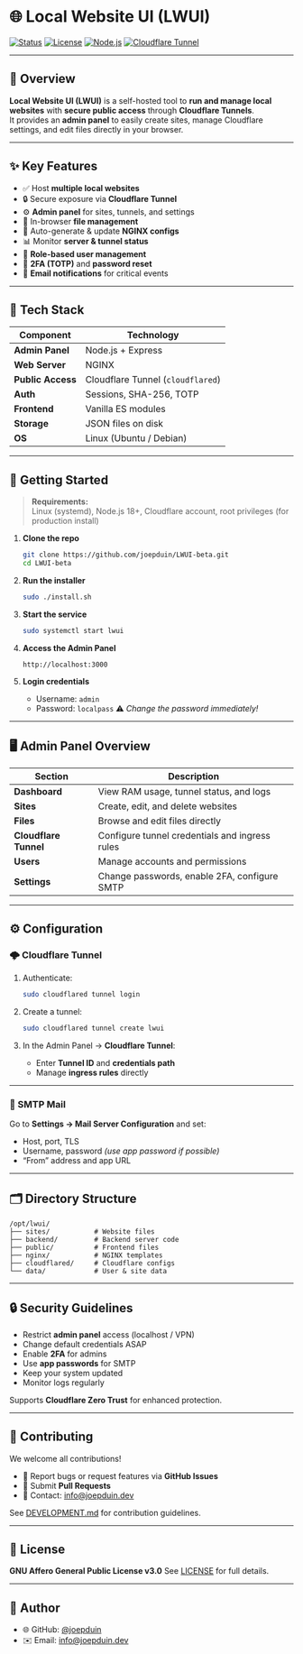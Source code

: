 # 🌐 Local Website UI (LWUI)

[![Status](https://img.shields.io/badge/status-active--development-orange?style=for-the-badge)]()
[![License](https://img.shields.io/badge/license-AGPLv3-blue?style=for-the-badge)](LICENSE)
[![Node.js](https://img.shields.io/badge/node-%3E%3D18.0.0-green?style=for-the-badge&logo=node.js)]()
[![Cloudflare Tunnel](https://img.shields.io/badge/Cloudflare-Tunnel-orange?style=for-the-badge&logo=cloudflare)]()

---

## 🧩 Overview

**Local Website UI (LWUI)** is a self-hosted tool to **run and manage local websites** with **secure public access** through **Cloudflare Tunnels**.  
It provides an **admin panel** to easily create sites, manage Cloudflare settings, and edit files directly in your browser.

---

## ✨ Key Features

- ✅ Host **multiple local websites**
- 🔒 Secure exposure via **Cloudflare Tunnel**
- ⚙️ **Admin panel** for sites, tunnels, and settings
- 📂 In-browser **file management**
- 🔄 Auto-generate & update **NGINX configs**
- 📊 Monitor **server & tunnel status**
- 👥 **Role-based user management**
- 🔐 **2FA (TOTP)** and **password reset**
- 📧 **Email notifications** for critical events

---

## 🧰 Tech Stack

| Component        | Technology                        |
|------------------|------------------------------------|
| **Admin Panel**  | Node.js + Express                  |
| **Web Server**   | NGINX                              |
| **Public Access**| Cloudflare Tunnel (`cloudflared`)  |
| **Auth**         | Sessions, SHA-256, TOTP            |
| **Frontend**     | Vanilla ES modules                 |
| **Storage**      | JSON files on disk                 |
| **OS**           | Linux (Ubuntu / Debian)            |

---

## 🚀 Getting Started

> **Requirements:**  
> Linux (systemd), Node.js 18+, Cloudflare account, root privileges (for production install)

1. **Clone the repo**
   ```bash
   git clone https://github.com/joepduin/LWUI-beta.git
   cd LWUI-beta

2. **Run the installer**

   ```bash
   sudo ./install.sh
   ```

3. **Start the service**

   ```bash
   sudo systemctl start lwui
   ```

4. **Access the Admin Panel**

   ```
   http://localhost:3000
   ```

5. **Login credentials**

   * Username: `admin`
   * Password: `localpass`
     ⚠️ *Change the password immediately!*

---


## 🖥️ Admin Panel Overview

| Section               | Description                                    |
| --------------------- | ---------------------------------------------- |
| **Dashboard**         | View RAM usage, tunnel status, and logs        |
| **Sites**             | Create, edit, and delete websites              |
| **Files**             | Browse and edit files directly                 |
| **Cloudflare Tunnel** | Configure tunnel credentials and ingress rules |
| **Users**             | Manage accounts and permissions                |
| **Settings**          | Change passwords, enable 2FA, configure SMTP   |

---

## ⚙️ Configuration

### 🌩️ Cloudflare Tunnel

1. Authenticate:

   ```bash
   sudo cloudflared tunnel login
   ```
2. Create a tunnel:

   ```bash
   sudo cloudflared tunnel create lwui
   ```
3. In the Admin Panel → **Cloudflare Tunnel**:

   * Enter **Tunnel ID** and **credentials path**
   * Manage **ingress rules** directly

---

### 📧 SMTP Mail

Go to **Settings → Mail Server Configuration** and set:

* Host, port, TLS
* Username, password *(use app password if possible)*
* “From” address and app URL

---


## 🗂️ Directory Structure

```
/opt/lwui/
├── sites/           # Website files
├── backend/         # Backend server code
├── public/          # Frontend files
├── nginx/           # NGINX templates
├── cloudflared/     # Cloudflare configs
└── data/            # User & site data
```

---

## 🔒 Security Guidelines

* Restrict **admin panel** access (localhost / VPN)
* Change default credentials ASAP
* Enable **2FA** for admins
* Use **app passwords** for SMTP
* Keep your system updated
* Monitor logs regularly

Supports **Cloudflare Zero Trust** for enhanced protection.

---

## 🤝 Contributing

We welcome all contributions!

* 🐛 Report bugs or request features via **GitHub Issues**
* 🔧 Submit **Pull Requests**
* 📩 Contact: [info@joepduin.dev](mailto:info@joepduin.dev)

See [DEVELOPMENT.md](DEVELOPMENT.md) for contribution guidelines.

---

## 📜 License

**GNU Affero General Public License v3.0**
See [LICENSE](LICENSE) for full details.

---

## 👤 Author

* 🌐 GitHub: [@joepduin](https://github.com/joepduin)
* ✉️ Email: [info@joepduin.dev](mailto:info@joepduin.dev)

